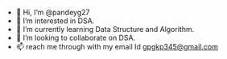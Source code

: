 - 👋 Hi, I’m @pandeyg27
- 👀 I’m interested in DSA.
- 🌱 I’m currently learning Data Structure and Algorithm.
- 💞️ I’m looking to collaborate on DSA.
- 📫 reach me through with my email Id gpgkp345@gmail.com

<!---
pandeyg27/pandeyg27 is a ✨ special ✨ repository because its `README.md` (this file) appears on your GitHub profile.
You can click the Preview link to take a look at your changes.
--->
